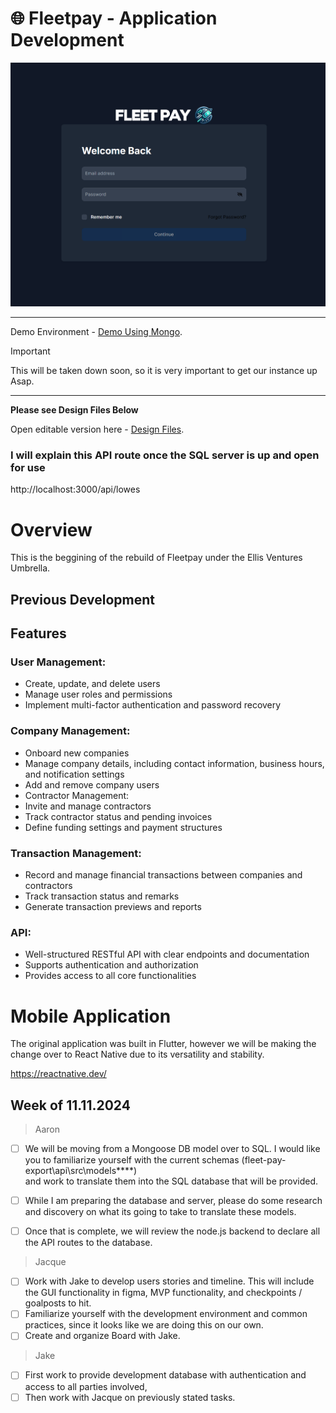 # 🌐 Fleetpay - Application Development


![Fleetpay demo login page](/img/fleetpaylogin.png)

<hr/>

Demo Environment - [Demo Using Mongo](http://41.204.217.80:44445/login).

> [!IMPORTANT]
> This will be taken down soon, so it is very important to get our instance up Asap. 

<hr/>

**Please see Design Files Below**

Open editable version here - [Design Files](https://www.figma.com/design/UAeUSDoLmLdELfQcZG9Hxh/FleetPay?node-id=1-5047&node-type=frame&t=poYXmudEH4UIn3Jo-0).


### I will explain this API route once the SQL server is up and open for use

http://localhost:3000/api/lowes


# Overview
This is the beggining of the rebuild of Fleetpay under the Ellis Ventures Umbrella.

## Previous Development
## Features
### User Management:
- Create, update, and delete users
- Manage user roles and permissions
- Implement multi-factor authentication and password recovery

### Company Management:
- Onboard new companies
- Manage company details, including contact information, business hours, and notification settings
- Add and remove company users
- Contractor Management:
- Invite and manage contractors
- Track contractor status and pending invoices
- Define funding settings and payment structures
  
### Transaction Management:
- Record and manage financial transactions between companies and contractors
- Track transaction status and remarks
- Generate transaction previews and reports
  
### API:
- Well-structured RESTful API with clear endpoints and documentation
- Supports authentication and authorization
- Provides access to all core functionalities



# Mobile Application
The original application was built in Flutter, however we will be making the change over to React Native due to its versatility and stability. 

https://reactnative.dev/



## Week of 11.11.2024
> Aaron
- [ ] We will be moving from a Mongoose DB model over to SQL. I would like you to familiarize yourself with the current schemas  (fleet-pay-export\api\src\models\****)  
and work to translate them into the SQL database that will be provided.

- [ ] While I am preparing the database and server, please do some research and discovery on what its going to take to translate these models. 

- [ ] Once that is complete, we will review the node.js backend to declare all the API routes to the database. 

> Jacque
- [ ] Work with Jake to develop users stories and timeline. This will include the GUI functionality in figma, MVP functionality, and checkpoints / goalposts to hit. 
- [ ] Familiarize yourself with the development environment and common practices, since it looks like we are doing this on our own. 
- [ ] Create and organize Board with Jake. 

> Jake
- [ ] First work to provide development database with authentication and access to all parties involved,
- [ ] Then work with Jacque on previously stated tasks. 